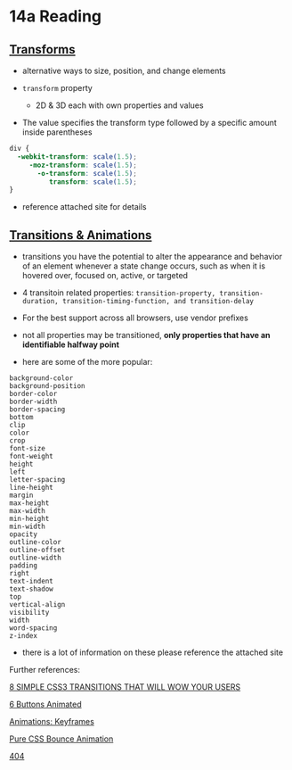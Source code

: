 # 14a Reading

## [Transforms](https://learn.shayhowe.com/advanced-html-css/css-transforms/)

- alternative ways to size, position, and change elements

- `transform` property
  - 2D & 3D each with own properties and values
- The value specifies the transform type followed by a specific amount inside parentheses

```css
div {
  -webkit-transform: scale(1.5);
     -moz-transform: scale(1.5);
       -o-transform: scale(1.5);
          transform: scale(1.5);
}
```

- reference attached site for details

## [Transitions & Animations](https://learn.shayhowe.com/advanced-html-css/transitions-animations/)

- transitions you have the potential to alter the appearance and behavior of an element whenever a state change occurs, such as when it is hovered over, focused on, active, or targeted

- 4 transitoin related properties:
`transition-property, transition-duration, transition-timing-function, and transition-delay`
- For the best support across all browsers, use vendor prefixes
- not all properties may be transitioned, **only properties that have an identifiable halfway point**
- here are some of the more popular:
```
background-color
background-position
border-color
border-width
border-spacing
bottom
clip
color
crop
font-size
font-weight
height
left
letter-spacing
line-height
margin
max-height
max-width
min-height
min-width
opacity
outline-color
outline-offset
outline-width
padding
right
text-indent
text-shadow
top
vertical-align
visibility
width
word-spacing
z-index
```

- there is a lot of information on these please reference the attached site

Further references:

[8 SIMPLE CSS3 TRANSITIONS THAT WILL WOW YOUR USERS](http://www.webdesignerdepot.com/2014/05/8-simple-css3-transitions-that-will-wow-your-users/)

[6 Buttons Animated](https://codepen.io/retyui/pen/ByoaXV)

[Animations: Keyframes](https://codepen.io/akshaychauhan/pen/oAfae)

[Pure CSS Bounce Animation](https://codepen.io/dp_lewis/pen/gCfBv)

[404](https://codepen.io/kieranfivestars/pen/MYdQxX)